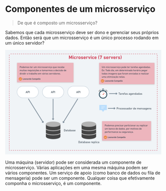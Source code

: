 # Componentes de um microsserviço

> De que é composto um microsserviço?

Sabemos que cada microsserviço deve ser dono e gerenciar seus próprios dados. Então será que um microsserviço é um único processo rodando em um único servidor?

<p align="center">
  <img src="../../assets/components-of-a-microservice.png" width="700">
</p>

Uma máquina (servidor) pode ser considerada um componente de microsserviço. Várias aplicações em uma mesma máquina podem ser vários componentes. Um serviço de apoio (como banco de dados ou fila de mensageria) pode ser um componente. Qualquer coisa que efetivamente componha o microsserviço, é um componente.
